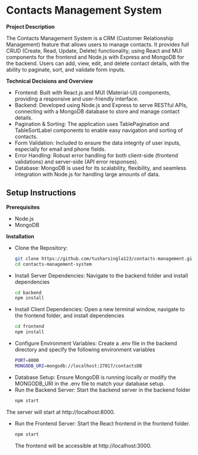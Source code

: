 # Contacts Management System


**Project Description**

The Contacts Management System is a CRM (Customer Relationship Management) feature that allows users to manage contacts. It provides full CRUD (Create, Read, Update, Delete) functionality, using React and MUI components for the frontend and Node.js with Express and MongoDB for the backend. Users can add, view, edit, and delete contact details, with the ability to paginate, sort, and validate form inputs.

**Technical Decisions and Overview**

* Frontend: Built with React.js and MUI (Material-UI) components, providing a responsive and user-friendly interface.
* Backend: Developed using Node.js and Express to serve RESTful APIs, connecting with a MongoDB database to store and manage contact details.
* Pagination & Sorting: The application uses TablePagination and TableSortLabel components to enable easy navigation and sorting of contacts.
* Form Validation: Included to ensure the data integrity of user inputs, especially for email and phone fields.
* Error Handling: Robust error handling for both client-side (frontend validations) and server-side (API error responses).
* Database: MongoDB is used for its scalability, flexibility, and seamless integration with Node.js for handling large amounts of data.

## Setup Instructions

**Prerequisites**
* Node.js
* MongoDB

**Installation**
* Clone the Repository:
     ```bash
     git clone https://github.com/tusharsingla123/contacts-management.git
     cd contacts-management-system
     ```
* Install Server Dependencies: Navigate to the backend folder and install dependencies
  ```bash
  cd backend
  npm install
  ```
* Install Client Dependencies: Open a new terminal window, navigate to the frontend folder, and install dependencies
  ```bash
  cd frontend
  npm install
  ```
* Configure Environment Variables: Create a .env file in the backend directory and specify the following environment variables
  ```bash
  PORT=8000
  MONGODB_URI=mongodb://localhost:27017/contactsDB
  ```
* Database Setup: Ensure MongoDB is running locally or modify the MONGODB_URI in the .env file to match your database setup.
* Run the Backend Server: Start the backend server in the backend folder
  ```bash
  npm start
  ```
 The server will start at http://localhost:8000.
* Run the Frontend Server: Start the React frontend in the frontend folder.
  ```bash
  npm start
  ```
  The frontend will be accessible at http://localhost:3000.


